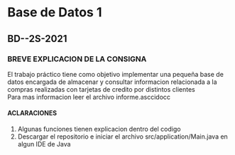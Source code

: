 # Base de Datos 1

## BD--2S-2021

### BREVE EXPLICACION DE LA CONSIGNA
El trabajo práctico tiene como objetivo implementar una pequeña base de datos encargada 
de almacenar y consultar informacion relacionada a la compras realizadas con tarjetas de 
credito por distintos clientes\
Para mas informacion leer el archivo informe.asccidocc

#### ACLARACIONES

1) Algunas funciones tienen explicacion dentro del codigo
2) Descargar el repositorio e iniciar el archivo src/application/Main.java en algun IDE de Java
